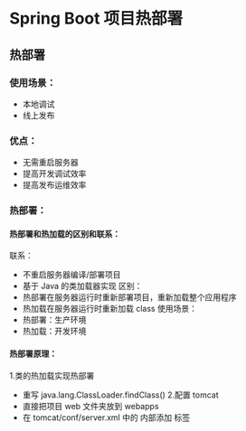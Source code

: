 # Spring Boot 项目热部署

## 热部署

### 使用场景：
 - 本地调试
 - 线上发布

### 优点：
 - 无需重启服务器
 - 提高开发调试效率
 - 提高发布运维效率

### 热部署：

#### 热部署和热加载的区别和联系：
联系：
 - 不重启服务器编译/部署项目
 - 基于 Java 的类加载器实现
区别：
 - 热部署在服务器运行时重新部署项目，重新加载整个应用程序
 - 热加载在服务器运行时重新加载 class
使用场景：
 - 热部署：生产环境
 - 热加载：开发环境

#### 热部署原理：
1.类的热加载实现热部署
 - 重写 java.lang.ClassLoader.findClass()
2.配置 tomcat
 - 直接把项目 web 文件夹放到 webapps
 - 在 tomcat/conf/server.xml 中的 <host></host> 内部添加 <context/> 标签
